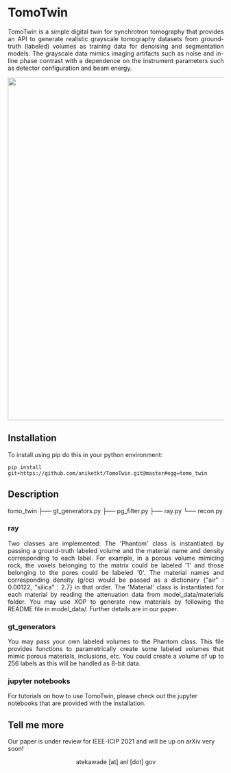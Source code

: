 # TomoTwin

<p align="justify">TomoTwin is a simple digital twin for synchrotron tomography that provides an API to generate realistic grayscale tomography datasets from ground-truth (labeled) volumes as training data for denoising and segmentation models. The grayscale data mimics imaging artifacts such as noise and in-line phase contrast with a dependence on the instrument parameters such as detector configuration and beam energy.</p>  

<p align="center">
  <img width="800" src="docs/source/img/workflow.png">
</p>  


## Installation  
To install using pip do this in your python environment:

```  
pip install git+https://github.com/aniketkt/TomoTwin.git@master#egg=tomo_twin  
```  

## Description  

tomo_twin
├── gt_generators.py
├── pg_filter.py
├── ray.py
└── recon.py  

### ray  
<p align="justify">Two classes are implemented: The 'Phantom' class is instantiated by passing a ground-truth labeled volume and the material name and density corresponding to each label. For example, in a porous volume mimicing rock, the voxels belonging to the matrix could be labeled '1' and those belonging to the pores could be labeled '0'. The material names and corresponding density (g/cc) would be passed as a dictionary {"air" : 0.00122, "silica" : 2.7} in that order. The 'Material' class is instantiated for each material by reading the attenuation data from model_data/materials folder. You may use XOP to generate new materials by following the README file in model_data/. Further details are in our paper.</p>  

### gt_generators  
<p align="justify">You may pass your own labeled volumes to the Phantom class. This file provides functions to parametrically create some labeled volumes that mimic porous materials, inclusions, etc. You could create a volume of up to 256 labels as this will be handled as 8-bit data.</p>  

### jupyter notebooks  
For tutorials on how to use TomoTwin, please check out the jupyter notebooks that are provided with the installation.  


## Tell me more  
Our paper is under review for IEEE-ICIP 2021 and will be up on arXiv very soon!  

<p align="center">atekawade [at] anl [dot] gov</p>  
